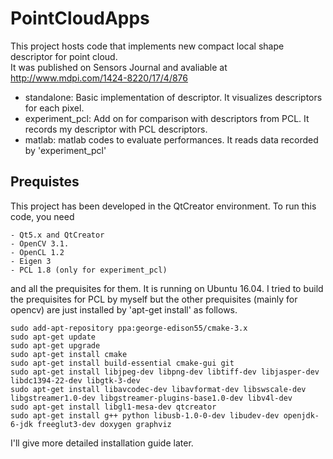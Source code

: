 # PointCloudApps
This project hosts code that implements new compact local shape descriptor for point cloud.  
It was published on Sensors Journal and avaliable at http://www.mdpi.com/1424-8220/17/4/876  
- standalone: Basic implementation of descriptor. It visualizes descriptors for each pixel.
- experiment_pcl: Add on for comparison with descriptors from PCL. It records my descriptor with PCL descriptors.
- matlab: matlab codes to evaluate performances. It reads data recorded by 'experiment_pcl'

## Prequistes
This project has been developed in the QtCreator environment. To run this code, you need
```
- Qt5.x and QtCreator
- OpenCV 3.1.
- OpenCL 1.2
- Eigen 3
- PCL 1.8 (only for experiment_pcl)
```
and all the prequisites for them. It is running on Ubuntu 16.04.
I tried to build the prequisites for PCL by myself but the other prequisites (mainly for opencv) are just installed by 'apt-get install' as follows.
```
sudo add-apt-repository ppa:george-edison55/cmake-3.x
sudo apt-get update
sudo apt-get upgrade
sudo apt-get install cmake
sudo apt-get install build-essential cmake-gui git
sudo apt-get install libjpeg-dev libpng-dev libtiff-dev libjasper-dev libdc1394-22-dev libgtk-3-dev
sudo apt-get install libavcodec-dev libavformat-dev libswscale-dev libgstreamer1.0-dev libgstreamer-plugins-base1.0-dev libv4l-dev
sudo apt-get install libgl1-mesa-dev qtcreator
sudo apt-get install g++ python libusb-1.0-0-dev libudev-dev openjdk-6-jdk freeglut3-dev doxygen graphviz
```
I'll give more detailed installation guide later.
